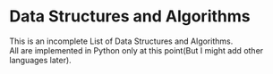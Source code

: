 # Data Structures and Algorithms

This is an incomplete List of Data Structures and Algorithms. <br>
All are implemented in Python only at this point(But I might add other languages later).
